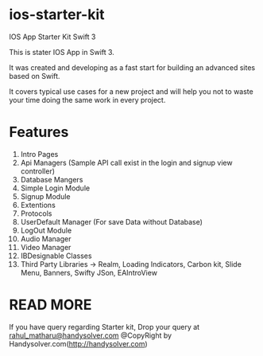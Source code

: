 # ios-starter-kit
IOS App Starter Kit Swift 3

This is stater IOS App in Swift 3.

It was created and developing as a fast start for building an advanced sites based on Swift.

It covers typical use cases for a new project and will help you not to waste your time doing the same work in every project.


# Features

1. Intro Pages 
2. Api Managers (Sample API call exist in the login and signup view controller)
3. Database Mangers 
4. Simple Login Module
5. Signup Module
6. Extentions
7. Protocols
8. UserDefault Manager (For save Data without Database)
9. LogOut Module
10. Audio Manager
11. Video Manager
12. IBDesignable Classes
13. Third Party Libraries -> Realm, Loading Indicators, Carbon kit, Slide Menu, Banners, Swifty JSon, EAIntroView

# READ MORE
If you have query regarding Starter kit, Drop your query at rahul_matharu@handysolver.com
@CopyRight by Handysolver.com(http://handysolver.com)
